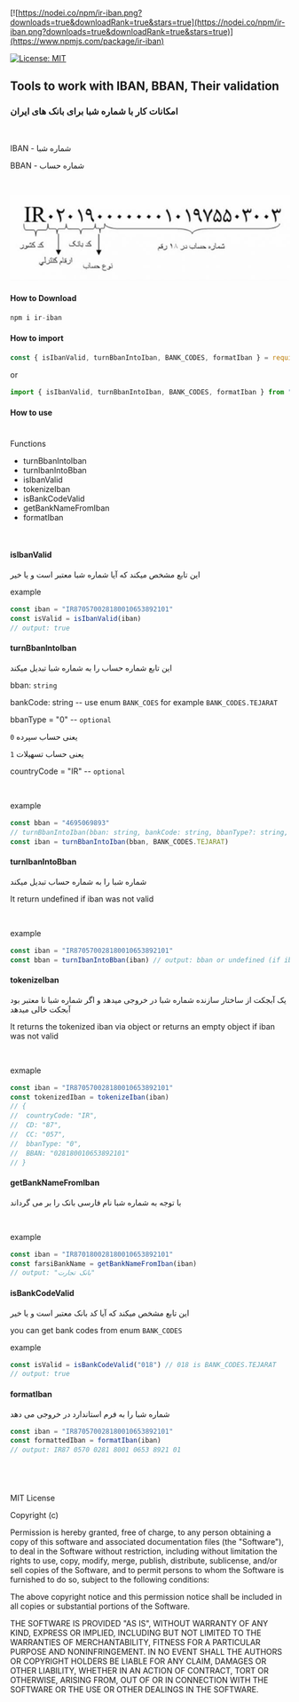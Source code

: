 [![https://nodei.co/npm/ir-iban.png?downloads=true&downloadRank=true&stars=true](https://nodei.co/npm/ir-iban.png?downloads=true&downloadRank=true&stars=true)](https://www.npmjs.com/package/ir-iban)

[![License: MIT](https://img.shields.io/badge/License-MIT-yellow.svg)](https://opensource.org/licenses/MIT)


## Tools to work with IBAN, BBAN, Their validation

### امکانات کار با شماره شبا برای بانک های ایران

<br >

IBAN - شماره شبا

BBAN - شماره حساب

<br >

![image of structure of IBAN number](./OfficebazSheba.jpg)

#### How to Download
```js
npm i ir-iban
```

#### How to import
```js
const { isIbanValid, turnBbanIntoIban, BANK_CODES, formatIban } = require('ir-iban')
```

or

```js
import { isIbanValid, turnBbanIntoIban, BANK_CODES, formatIban } from "ir-iban"
```

#### How to use
#

Functions
* turnBbanIntoIban
* turnIbanIntoBban
* isIbanValid
* tokenizeIban
* isBankCodeValid
* getBankNameFromIban
* formatIban

<br >

#### **isIbanValid**
این تابع مشخص میکند که آیا شماره شبا معتبر است و یا خیر

example
```js
const iban = "IR870570028180010653892101"
const isValid = isIbanValid(iban)
// output: true
```

#### **turnBbanIntoIban**
این تابع شماره حساب را به شماره شبا تبدیل میکند

bban: `string`

bankCode: string -- use enum `BANK_COES` for example `BANK_CODES.TEJARAT`

bbanType = "0" -- `optional`

`0` یعنی حساب سپرده

`1` یعنی حساب تسهیلات

countryCode = "IR" -- `optional`

<br >


example
```js
const bban = "4695069893"
// turnBbanIntoIban(bban: string, bankCode: string, bbanType?: string, countryCode?: string)
const iban = turnBbanIntoIban(bban, BANK_CODES.TEJARAT)
```

#### **turnIbanIntoBban**
شماره شبا را به شماره حساب تبدیل میکند

It return undefined if iban was not valid

<br >

example
```js
const iban = "IR870570028180010653892101"
const bban = turnIbanIntoBban(iban) // output: bban or undefined (if iban is not valid)
```

#### **tokenizeIban**
یک آبجکت از ساختار سازنده شماره شبا در خروجی میدهد و اگر شماره شبا نا معتبر بود آبجکت خالی میدهد

It returns the tokenized iban via object or returns an empty object if iban was not valid

<br >

exmaple

```js
const iban = "IR870570028180010653892101"
const tokenizedIban = tokenizeIban(iban)
// {
//  countryCode: "IR",
//  CD: "87",
//  CC: "057",
//  bbanType: "0",
//  BBAN: "028180010653892101"
// }
```

#### **getBankNameFromIban**
با توجه به شماره شبا نام فارسی بانک را بر می گرداند

<br >

example
```js
const iban = "IR870180028180010653892101"
const farsiBankName = getBankNameFromIban(iban)
// output: "بانک تجارت"
```

#### **isBankCodeValid**
این تابع مشخص میکند که آیا کد بانک معتبر است و یا خیر

you can get bank codes from enum `BANK_CODES`

example

```js
const isValid = isBankCodeValid("018") // 018 is BANK_CODES.TEJARAT
// output: true
```

#### **formatIban**
شماره شبا را به فرم استاندارد در خروجی می دهد

```js
const iban = "IR870570028180010653892101"
const formattedIban = formatIban(iban)
// output: IR87 0570 0281 8001 0653 8921 01 
```

<br >

#

MIT License

Copyright (c)

Permission is hereby granted, free of charge, to any person obtaining a copy
of this software and associated documentation files (the "Software"), to deal
in the Software without restriction, including without limitation the rights
to use, copy, modify, merge, publish, distribute, sublicense, and/or sell
copies of the Software, and to permit persons to whom the Software is
furnished to do so, subject to the following conditions:

The above copyright notice and this permission notice shall be included in all
copies or substantial portions of the Software.

THE SOFTWARE IS PROVIDED "AS IS", WITHOUT WARRANTY OF ANY KIND, EXPRESS OR
IMPLIED, INCLUDING BUT NOT LIMITED TO THE WARRANTIES OF MERCHANTABILITY,
FITNESS FOR A PARTICULAR PURPOSE AND NONINFRINGEMENT. IN NO EVENT SHALL THE
AUTHORS OR COPYRIGHT HOLDERS BE LIABLE FOR ANY CLAIM, DAMAGES OR OTHER
LIABILITY, WHETHER IN AN ACTION OF CONTRACT, TORT OR OTHERWISE, ARISING FROM,
OUT OF OR IN CONNECTION WITH THE SOFTWARE OR THE USE OR OTHER DEALINGS IN THE
SOFTWARE.